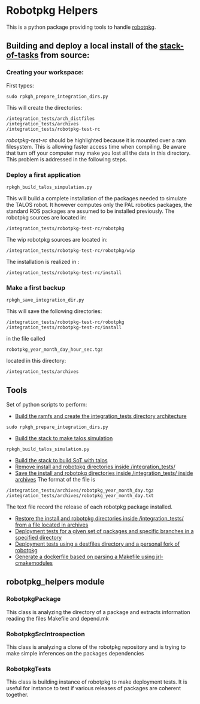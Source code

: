 # Robotpkg Helpers

This is a python package providing tools to handle [robotpkg](http://robotpkg.openrobots.org/robotpkg/README.html).

## Building and deploy a local install of the [stack-of-tasks](http://stack-of-tasks.github.io) from source:

### Creating your workspace:

First types:
```
sudo rpkgh_prepare_integration_dirs.py
```

This will create the directories:

```
/integration_tests/arch_distfiles
/integration_tests/archives
/integration_tests/robotpkg-test-rc
```

*robotpkg-test-rc* should be highlighted because it is mounted over a ram filesystem.
This is allowing faster access time when compiling.
Be aware that turn off your computer may make you lost all the data in this directory.
This problem is addressed in the following steps.

### Deploy a first application
```
rpkgh_build_talos_simpulation.py
```

This will build a complete installation of the packages needed to simulate the TALOS robot.
It however computes only the PAL robotics packages, the standard ROS packages are assumed to be installed previously.
The robotpkg sources are located in:
```
/integration_tests/robotpkg-test-rc/robotpkg
```

The wip robotpkg sources are located in:
```
/integration_tests/robotpkg-test-rc/robotpkg/wip
```

The installation is realized in :
```
/integration_tests/robotpkg-test-rc/install
```

### Make a first backup
```
rpkgh_save_integration_dir.py
```
This will save the following directories:
```
/integration_tests/robotpkg-test-rc/robotpkg
/integration_tests/robotpkg-test-rc/install
```
in the file called 
```
robotpkg_year_month_day_hour_sec.tgz
```
located in this directory:
```
/integration_tests/archives
```


## Tools

Set of python scripts to perform:

- [Build the ramfs and create the integration_tests directory architecture ](tools/rpkgh_prepare_integration_dirs.py)
```
sudo rpkgh_prepare_integration_dirs.py
```
- [Build the stack to make talos simulation](tools/rpkgh_build_talos_simulation.py)
```
rpkgh_build_talos_simulation.py
```
- [Build the stack to build SoT with talos](tools/rpkgh_build_talos_dev.py)
- [Remove install and robotpkg directories inside /integration_tests/](tools/rpkgh_clean_integration_dir.py)
- [Save the install and robotpkg directories inside /integration_tests/ inside archives](tools/rpkgh_save_integration.py)
The format of the file is
```
/integration_tests/archives/robotpkg_year_month_day.tgz
/integration_tests/archives/robotpkg_year_month_day.txt
```
The text file record the release of each robotpkg package installed.
- [Restore the install and robotpkg directories inside /integration_tests/ from a file located in archives](tools/rpkgh_restore_dir.py)
- [Deployment tests for a given set of packages and specific branches in a specified directory](tools/rpkgh_rc_other_path.py)
- [Deployment tests using a destfiles directory and a personal fork of robotpkg](tools/rpkgh_distfiles.py)
- [Generate a dockerfile based on parsing a Makefile using jrl-cmakemodules](tools/rpkgh_gen_dockerfile.py)

## robotpkg_helpers module

### RobotpkgPackage

This class is analyzing the directory of a package and extracts information
reading the files Makefile and depend.mk

### RobotpkgSrcIntrospection

This class is analyzing a clone of the robotpkg repository and is trying
to make simple inferences on the packages dependencies

### RobotpkgTests

This class is building instance of robotpkg to make deployment tests.
It is useful for instance to test if various releases of packages are coherent
together.

